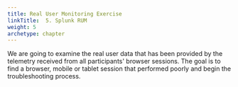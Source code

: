 ```yaml
---
title: Real User Monitoring Exercise
linkTitle:  5. Splunk RUM
weight: 5
archetype: chapter
---
```


We are going to examine the real user data that has been provided by the telemetry received from all participants' browser sessions. The goal is to find a browser, mobile or tablet session that performed poorly and begin the troubleshooting process.
